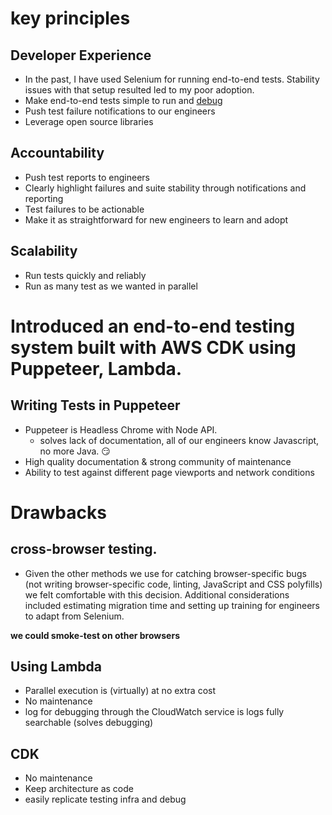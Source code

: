 # key principles

## Developer Experience

- In the past, I have used Selenium for running end-to-end tests. Stability issues with that setup resulted led to my poor adoption.
- Make end-to-end tests simple to run and [debug](https://github.com/GoogleChrome/puppeteer#debugging-tips)
- Push test failure notifications to our engineers
- Leverage open source libraries

## Accountability

- Push test reports to engineers
- Clearly highlight failures and suite stability through notifications and reporting
- Test failures to be actionable
- Make it as straightforward for new engineers to learn and adopt

## Scalability

- Run tests quickly and reliably
- Run as many test as we wanted in parallel

# Introduced an end-to-end testing system built with AWS CDK using Puppeteer, Lambda.

## Writing Tests in Puppeteer

- Puppeteer is Headless Chrome with Node API.
  - solves lack of documentation, all of our engineers know Javascript, no more Java. 😏
- High quality documentation & strong community of maintenance
- Ability to test against different page viewports and network conditions

# Drawbacks

## cross-browser testing.

- Given the other methods we use for catching browser-specific bugs (not writing browser-specific code, linting, JavaScript and CSS polyfills) we felt comfortable with this decision. Additional considerations included estimating migration time and setting up training for engineers to adapt from Selenium.

**we could smoke-test on other browsers**

## Using Lambda

- Parallel execution is (virtually) at no extra cost
- No maintenance
- log for debugging through the CloudWatch service is logs fully searchable (solves debugging)

## CDK

- No maintenance
- Keep architecture as code
- easily replicate testing infra and debug
